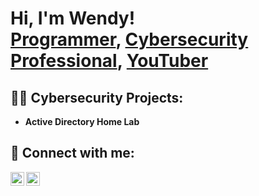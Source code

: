 <h1>Hi, I'm Wendy! <br/><a href="https://github.com/gwendus">Programmer</a>, <a href="https://www.linkedin.com/in/wendy-reyes-rodriguez-36a491211/)/">Cybersecurity Professional</a>, <a href="https://www.youtube.com/@Gwendus">YouTuber</a></h1>

<h2>👨‍💻 Cybersecurity Projects:</h2>

- <b>Active Directory Home Lab </b>


<h2> 🤳 Connect with me:</h2>

[<img align="left" alt="JoshMadakor | YouTube" width="22px" src="https://cdn.jsdelivr.net/npm/simple-icons@v3/icons/youtube.svg" />][youtube]
[<img align="left" alt="JoshMadakor | LinkedIn" width="22px" src="https://cdn.jsdelivr.net/npm/simple-icons@v3/icons/linkedin.svg" />][linkedin]


[youtube]: https://www.youtube.com/@Gwendus
[linkedin]: https://www.linkedin.com/in/wendy-reyes-rodriguez-36a491211/

<!--
**gwendus/gwendus** is a ✨ _special_ ✨ repository because its `README.md` (this file) appears on your GitHub profile.

Here are some ideas to get you started:

- 🔭 I’m currently working on ...
- 🌱 I’m currently learning ...
- 👯 I’m looking to collaborate on ...
- 🤔 I’m looking for help with ...
- 💬 Ask me about ...
- 📫 How to reach me: ...
- ⚡ Fun fact: ...
-->
